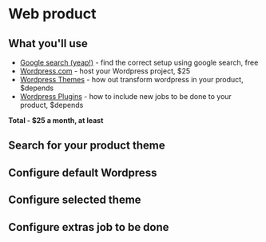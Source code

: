 # Web product

## What you'll use
  * [Google search (yeap!)](https://ahrefs.com/blog/google-advanced-search-operators/) - find the correct setup using google search, free
  * [Wordpress.com](https://wordpress.com) - host your Wordpress project, $25
  * [Wordpress Themes](https://www.wpbeginner.com/glossary/theme/) - how out transform wordpress in your product, $depends
  * [Wordpress Plugins](https://www.wpbeginner.com/glossary/plugin/) - how to include new jobs to be done to your product, $depends

  
  **Total - $25 a month, at least**

## Search for your product theme
## Configure default Wordpress
## Configure selected theme
## Configure extras job to be done
